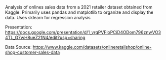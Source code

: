 Analysis of onlines sales data from a 2021 retailer dataset obtained from Kaggle. 
Primarily uses pandas and matplotlib to organize and display the data. Uses sklearn for regression analysis

Presentation: https://docs.google.com/presentation/d/1_vrqPVFloPCiD4ODom796znwVO34TL_G7wH8ueZ21N4/edit?usp=sharing

Data Source: https://www.kaggle.com/datasets/onlineretailshop/online-shop-customer-sales-data
